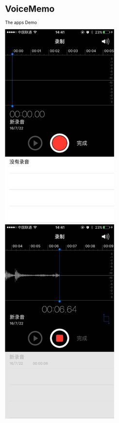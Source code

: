 # VoiceMemo
The apps Demo

<img src="https://github.com/weiwenhuaming/VoiceMemo/blob/master/sample-01.jpg" width = "359" height = "640" alt="sample-01"  />
<img src="https://github.com/weiwenhuaming/VoiceMemo/blob/master/sample-02.jpg" width = "359" height = "640" alt="sample-02"  />
